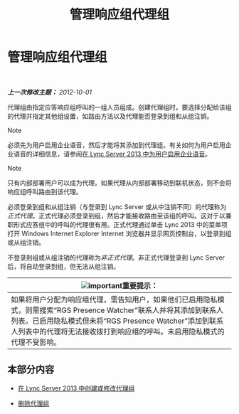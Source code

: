 ﻿---
title: 管理响应组代理组
TOCTitle: 管理响应组代理组
ms:assetid: 36084cdc-38f1-4c45-922f-f81c7e86210c
ms:mtpsurl: https://technet.microsoft.com/zh-cn/library/Gg520976(v=OCS.15)
ms:contentKeyID: 49312476
ms.date: 05/19/2016
mtps_version: v=OCS.15
ms.translationtype: HT
---

# 管理响应组代理组

 

_**上一次修改主题：** 2012-10-01_

代理组由指定应答响应组呼叫的一组人员组成。创建代理组时，要选择分配给该组的代理并指定其他组设置，如路由方法以及代理能否登录到组和从组注销。

> [!NOTE]  
> 必须先为用户启用企业语音，然后才能将其添加到代理组。有关如何为用户启用企业语音的详细信息，请参阅<a href="lync-server-2013-enable-users-for-enterprise-voice.md">在 Lync Server 2013 中为用户启用企业语音</a>。



> [!NOTE]  
> 只有内部部署用户可以成为代理。如果代理从内部部署移动到联机状态，则不会将响应组呼叫路由到该代理。



必须登录到组和从组注销（与登录到 Lync Server 或从中注销不同）的代理称为*正式代理*。正式代理必须登录到组，然后才能接收路由至该组的呼叫。这对于以兼职形式应答组中的呼叫的代理很有用。正式代理通过单击 Lync 2013 中的菜单项打开 Windows Internet Explorer Internet 浏览器并显示网页控制台，以登录到组或从组注销。

不登录到组或从组注销的代理称为*非正式代理*。非正式代理登录到 Lync Server 后，将自动登录到组，但无法从组注销。

<table>
<thead>
<tr class="header">
<th><img src="images/Gg398794.important(OCS.15).gif" title="important" alt="important" />重要提示：</th>
</tr>
</thead>
<tbody>
<tr class="odd">
<td>如果将用户分配为响应组代理，需告知用户，如果他们已启用隐私模式，则需搜索“RGS Presence Watcher”联系人并将其添加到联系人列表。已启用隐私模式但未将“RGS Presence Watcher”添加到联系人列表中的代理将无法接收拨打到响应组的呼叫。未启用隐私模式的代理不受影响。</td>
</tr>
</tbody>
</table>


## 本部分内容

  - [在 Lync Server 2013 中创建或修改代理组](lync-server-2013-create-or-modify-an-agent-group.md)

  - [删除代理组](lync-server-2013-delete-an-agent-group.md)

